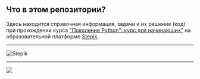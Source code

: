 ## Что в этом репозитории?
Здесь находится справочная информация, задачи и их решение (код) при прохождении курса ["Поколение Python": курс для начинающих"](https://stepik.org/course/58852/syllabus) на образовательной платформе [Stepik](https://stepik.org). 

---

![Stepik](https://stepik.org/static/frontend/topbar_logo.svg "Логотип Stepik")  

---

![](https://ucarecdn.com/5cf1b9b8-5df0-47e1-a977-05642ef9d293/)